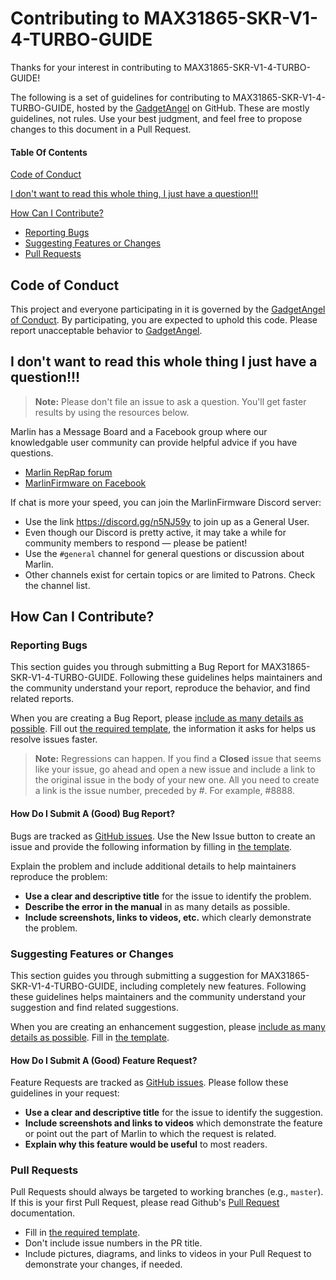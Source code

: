 # Contributing to MAX31865-SKR-V1-4-TURBO-GUIDE

Thanks for your interest in contributing to MAX31865-SKR-V1-4-TURBO-GUIDE!

The following is a set of guidelines for contributing to MAX31865-SKR-V1-4-TURBO-GUIDE, hosted by the [GadgetAngel](https://github.com/GadgetAngel) on GitHub. These are mostly guidelines, not rules. Use your best judgment, and feel free to propose changes to this document in a Pull Request.

#### Table Of Contents

[Code of Conduct](./code-of-conduct.md)

[I don't want to read this whole thing, I just have a question!!!](#i-dont-want-to-read-this-whole-thing-i-just-have-a-question)

[How Can I Contribute?](#how-can-i-contribute)
  * [Reporting Bugs](#reporting-bugs)
  * [Suggesting Features or Changes](#suggesting-features-or-changes)
  * [Pull Requests](#pull-requests)

## Code of Conduct

This project and everyone participating in it is governed by the [GadgetAngel of Conduct](./code-of-conduct.md). By participating, you are expected to uphold this code. Please report unacceptable behavior to [GadgetAngel](mailto:joannmanges@gmail.com).

## I don't want to read this whole thing I just have a question!!!

> **Note:** Please don't file an issue to ask a question. You'll get faster results by using the resources below.

Marlin has a Message Board and a Facebook group where our knowledgable user community can provide helpful advice if you have questions.

* [Marlin RepRap forum](https://reprap.org/forum/list.php?415)
* [MarlinFirmware on Facebook](https://www.facebook.com/groups/1049718498464482/)

If chat is more your speed, you can join the MarlinFirmware Discord server:

* Use the link https://discord.gg/n5NJ59y to join up as a General User.
* Even though our Discord is pretty active, it may take a while for community members to respond &mdash; please be patient!
* Use the `#general` channel for general questions or discussion about Marlin.
* Other channels exist for certain topics or are limited to Patrons. Check the channel list.

## How Can I Contribute?

### Reporting Bugs

This section guides you through submitting a Bug Report for MAX31865-SKR-V1-4-TURBO-GUIDE. Following these guidelines helps maintainers and the community understand your report, reproduce the behavior, and find related reports.

When you are creating a Bug Report, please [include as many details as possible](#how-do-i-submit-a-good-bug-report). Fill out [the required template](./ISSUE_TEMPLATE/bug_report.md), the information it asks for helps us resolve issues faster.

> **Note:** Regressions can happen. If you find a **Closed** issue that seems like your issue, go ahead and open a new issue and include a link to the original issue in the body of your new one. All you need to create a link is the issue number, preceded by #. For example, #8888.

#### How Do I Submit A (Good) Bug Report?

Bugs are tracked as [GitHub issues](https://guides.github.com/features/issues/). Use the New Issue button to create an issue and provide the following information by filling in [the template](./ISSUE_TEMPLATE/bug_report.md).

Explain the problem and include additional details to help maintainers reproduce the problem:

* **Use a clear and descriptive title** for the issue to identify the problem.
* **Describe the error in the manual** in as many details as possible. 
* **Include screenshots, links to videos, etc.** which clearly demonstrate the problem.

### Suggesting Features or Changes

This section guides you through submitting a suggestion for MAX31865-SKR-V1-4-TURBO-GUIDE, including completely new features. Following these guidelines helps maintainers and the community understand your suggestion and find related suggestions.

When you are creating an enhancement suggestion, please [include as many details as possible](#how-do-i-submit-a-good-feature-request). Fill in [the template](./ISSUE_TEMPLATE/feature_request.md).

#### How Do I Submit A (Good) Feature Request?

Feature Requests are tracked as [GitHub issues](https://guides.github.com/features/issues/). Please follow these guidelines in your request:

* **Use a clear and descriptive title** for the issue to identify the suggestion.
* **Include screenshots and links to videos** which demonstrate the feature or point out the part of Marlin to which the request is related.
* **Explain why this feature would be useful** to most readers.

### Pull Requests

Pull Requests should always be targeted to working branches (e.g., `master`). If this is your first Pull Request, please read Github's [Pull Request](https://help.github.com/articles/creating-a-pull-request/) documentation.

* Fill in [the required template](./pull_request_template.md).
* Don't include issue numbers in the PR title.
* Include pictures, diagrams, and links to videos in your Pull Request to demonstrate your changes, if needed.

